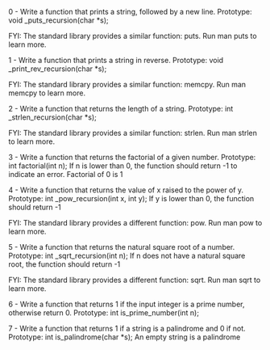 0 - Write a function that prints a string, followed by a new line. Prototype: void _puts_recursion(char *s);

FYI: The standard library provides a similar function: puts. Run man puts to learn more.

1 - Write a function that prints a string in reverse. Prototype: void _print_rev_recursion(char *s);

FYI: The standard library provides a similar function: memcpy. Run man memcpy to learn more.

2 - Write a function that returns the length of a string. Prototype: int _strlen_recursion(char *s);

FYI: The standard library provides a similar function: strlen. Run man strlen to learn more.

3 - Write a function that returns the factorial of a given number. Prototype: int factorial(int n);
If n is lower than 0, the function should return -1 to indicate an error. Factorial of 0 is 1

4 - Write a function that returns the value of x raised to the power of y. Prototype: int _pow_recursion(int x, int y); If y is lower than 0, the function should return -1

FYI: The standard library provides a different function: pow. Run man pow to learn more.

5 - Write a function that returns the natural square root of a number. Prototype: int _sqrt_recursion(int n); If n does not have a natural square root, the function should return -1

FYI: The standard library provides a different function: sqrt. Run man sqrt to learn more.

6 - Write a function that returns 1 if the input integer is a prime number, otherwise return 0. Prototype: int is_prime_number(int n);

7 - Write a function that returns 1 if a string is a palindrome and 0 if not. Prototype: int is_palindrome(char *s); An empty string is a palindrome


